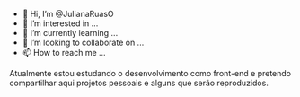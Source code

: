 - 👋 Hi, I’m @JulianaRuasO
- 👀 I’m interested in ...
- 🌱 I’m currently learning ...
- 💞️ I’m looking to collaborate on ...
- 📫 How to reach me ...

<!---
JulianaRuasO/JulianaRuasO is a ✨ special ✨ repository because its `README.md` (this file) appears on your GitHub profilk
You can click the Preview link to take a look at your changes.
--->
Atualmente estou estudando o desenvolvimento como front-end e pretendo compartilhar aqui projetos pessoais e alguns que serão reproduzidos.
